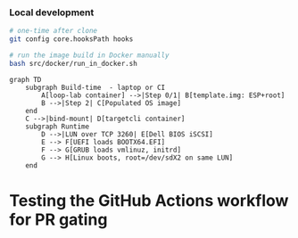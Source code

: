 ### Local development

```bash
# one-time after clone
git config core.hooksPath hooks

# run the image build in Docker manually
bash src/docker/run_in_docker.sh
```
```mermaid
graph TD
    subgraph Build-time  - laptop or CI
        A[loop-lab container] -->|Step 0/1| B[template.img: ESP+root]
        B -->|Step 2| C[Populated OS image]
    end
    C -->|bind-mount| D[targetcli container]
    subgraph Runtime
        D -->|LUN over TCP 3260| E[Dell BIOS iSCSI]
        E --> F[UEFI loads BOOTX64.EFI]
        F --> G[GRUB loads vmlinuz, initrd]
        G --> H[Linux boots, root=/dev/sdX2 on same LUN]
    end
```

# Testing the GitHub Actions workflow for PR gating
